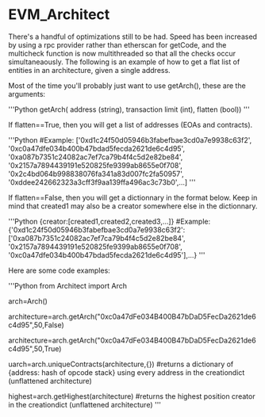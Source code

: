 # EVM_Architect
There's a handful of optimizations still to be had. Speed has been increased by using a rpc provider rather than etherscan for getCode, and the multicheck function is now multithreaded so that all the checks occur simultaneaously. The following is an example of how to get a flat list of entities in an architecture, given a single address.

Most of the time you'll probably just want to use getArch(), these are the arguments:

'''Python
getArch(
    address (string), 
    transaction limit (int), 
    flatten (bool))
'''

If flatten==True, then you will get a list of addresses (EOAs and contracts).

'''Python
#Example:
['0xd1c24f50d05946b3fabefbae3cd0a7e9938c63f2', '0xc0a47dfe034b400b47bdad5fecda2621de6c4d95', '0xa087b7351c24082ac7ef7ca79b4f4c5d2e82be84', '0x2157a7894439191e520825fe9399ab8655e0f708', '0x2c4bd064b998838076fa341a83d007fc2fa50957', '0xddee242662323a3cff3f9aa139ffa496ac3c73b0',...]
'''

If flatten==False, then you will get a dictionnary in the format below. Keep in mind that created1 may also be a creator somewhere else in the dictionnary.

'''Python
{creator:[created1,created2,created3,...]}
#Example:
{'0xd1c24f50d05946b3fabefbae3cd0a7e9938c63f2': ['0xa087b7351c24082ac7ef7ca79b4f4c5d2e82be84', '0x2157a7894439191e520825fe9399ab8655e0f708', '0xc0a47dfe034b400b47bdad5fecda2621de6c4d95'],...}
'''

Here are some code examples:


'''Python
from Architect import Arch

arch=Arch()

architecture=arch.getArch("0xc0a47dFe034B400B47bDaD5FecDa2621de6c4d95",50,False)

architecture=arch.getArch("0xc0a47dFe034B400B47bDaD5FecDa2621de6c4d95",50,True)

uarch=arch.uniqueContracts(architecture,{})
#returns a dictionary of {address: hash of opcode stack} using every address in the creationdict (unflattened architecture)

highest=arch.getHighest(architecture)
#returns the highest position creator in the creationdict (unflattened architecture)
'''